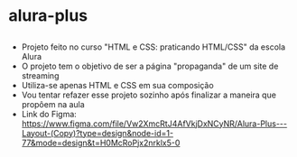 # alura-plus

##

- Projeto feito no curso "HTML e CSS: praticando HTML/CSS" da escola Alura
- O projeto tem o objetivo de ser a página "propaganda" de um site de streaming
- Utiliza-se apenas HTML e CSS em sua composição
- Vou tentar refazer esse projeto sozinho após finalizar a maneira que propôem na aula
- Link do Figma: https://www.figma.com/file/Vw2XmcRtJ4AfVkjDxNCyNR/Alura-Plus---Layout-(Copy)?type=design&node-id=1-77&mode=design&t=H0McRoPjx2nrklx5-0